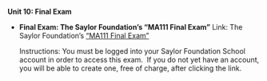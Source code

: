 **Unit 10: Final Exam** <span id="10"></span> 
-   **Final Exam: The Saylor Foundation’s “MA111 Final Exam”**
    Link: The Saylor Foundation’s [“MA111 Final
    Exam”](http://school.saylor.org/mod/quiz/view.php?id=1113)  
      
     Instructions: You must be logged into your Saylor Foundation School
    account in order to access this exam.  If you do not yet have an
    account, you will be able to create one, free of charge, after
    clicking the link. 


